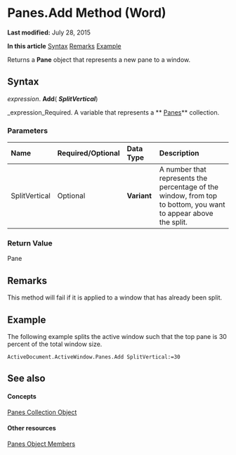 
# Panes.Add Method (Word)

 **Last modified:** July 28, 2015

 **In this article**
 [Syntax](#sectionSection0)
 [Remarks](#sectionSection1)
 [Example](#sectionSection2)


Returns a  **Pane** object that represents a new pane to a window.


## Syntax
<a name="sectionSection0"> </a>

 _expression_. **Add**( **_SplitVertical_**)

 _expression_Required. A variable that represents a  ** [Panes](6ed6353c-9134-f47d-a108-13e84eced8ff.md)** collection.


### Parameters



|**Name**|**Required/Optional**|**Data Type**|**Description**|
|:-----|:-----|:-----|:-----|
|SplitVertical|Optional| **Variant**|A number that represents the percentage of the window, from top to bottom, you want to appear above the split.|

### Return Value

Pane


## Remarks
<a name="sectionSection1"> </a>

This method will fail if it is applied to a window that has already been split.


## Example
<a name="sectionSection2"> </a>

The following example splits the active window such that the top pane is 30 percent of the total window size.


```
ActiveDocument.ActiveWindow.Panes.Add SplitVertical:=30
```


## See also
<a name="sectionSection2"> </a>


#### Concepts


 [Panes Collection Object](6ed6353c-9134-f47d-a108-13e84eced8ff.md)
#### Other resources


 [Panes Object Members](22673447-a48d-afea-0642-5eb2a3efd221.md)
